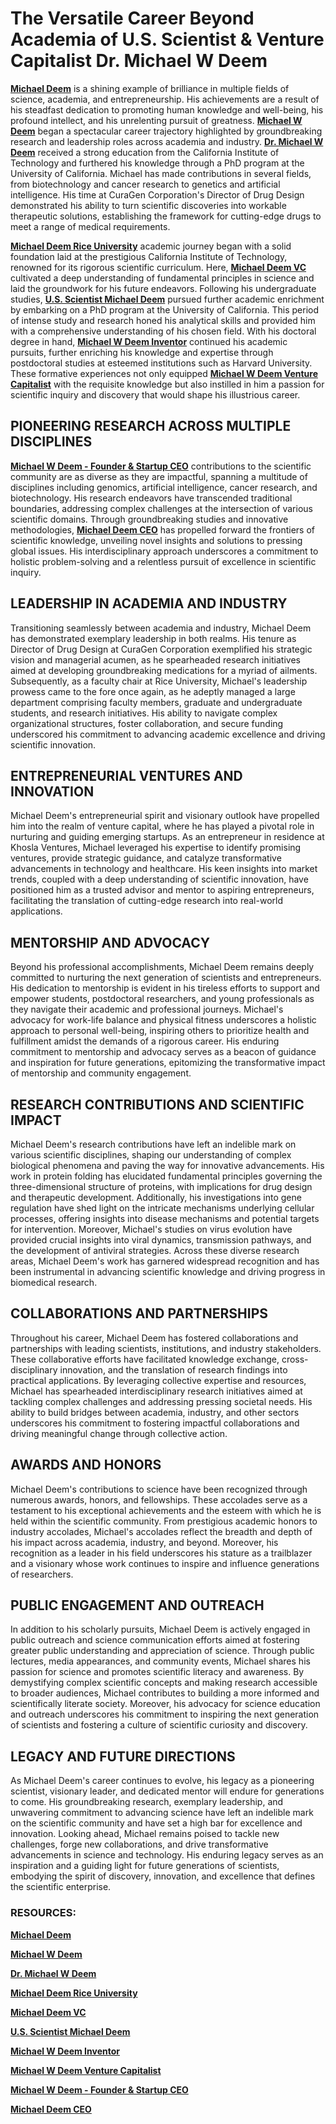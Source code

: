 # The Versatile Career Beyond Academia of U.S. Scientist & Venture Capitalist Dr. Michael W Deem

[**Michael Deem**](https://mwdeem.org/)  is a shining example of brilliance in multiple fields of science, academia, and entrepreneurship. His achievements are a result of his steadfast dedication to promoting human knowledge and well-being, his profound intellect, and his unrelenting pursuit of greatness.  [**Michael W Deem**](https://mwdeem.org/mwdeem)  began a spectacular career trajectory highlighted by groundbreaking research and leadership roles across academia and industry.  [**Dr. Michael W Deem**](https://michaelwdeem.com/)  received a strong education from the California Institute of Technology and furthered his knowledge through a PhD program at the University of California. Michael has made contributions in several fields, from biotechnology and cancer research to genetics and artificial intelligence. His time at CuraGen Corporation's Director of Drug Design demonstrated his ability to turn scientific discoveries into workable therapeutic solutions, establishing the framework for cutting-edge drugs to meet a range of medical requirements.

[**Michael Deem Rice University**](https://michaelwdeem.com/about)  academic journey began with a solid foundation laid at the prestigious California Institute of Technology, renowned for its rigorous scientific curriculum. Here,  [**Michael Deem VC**](https://www.linkedin.com/in/michaeldeem)  cultivated a deep understanding of fundamental principles in science and laid the groundwork for his future endeavors. Following his undergraduate studies,  [**U.S. Scientist Michael Deem**](https://en.wikipedia.org/wiki/Michael_W._Deem)  pursued further academic enrichment by embarking on a PhD program at the University of California. This period of intense study and research honed his analytical skills and provided him with a comprehensive understanding of his chosen field. With his doctoral degree in hand,  [**Michael W Deem Inventor**](https://mwdeem.com/)  continued his academic pursuits, further enriching his knowledge and expertise through postdoctoral studies at esteemed institutions such as Harvard University. These formative experiences not only equipped  [**Michael W Deem Venture Capitalist**](https://mwdeem.com/about)  with the requisite knowledge but also instilled in him a passion for scientific inquiry and discovery that would shape his illustrious career.

##  PIONEERING RESEARCH ACROSS MULTIPLE DISCIPLINES

[**Michael W Deem - Founder & Startup CEO**](https://certusllc.com/)  contributions to the scientific community are as diverse as they are impactful, spanning a multitude of disciplines including genomics, artificial intelligence, cancer research, and biotechnology. His research endeavors have transcended traditional boundaries, addressing complex challenges at the intersection of various scientific domains. Through groundbreaking studies and innovative methodologies,  [**Michael Deem CEO**](https://certusllc.com/2023/02/20/michael-w-deem-man-of-science/)  has propelled forward the frontiers of scientific knowledge, unveiling novel insights and solutions to pressing global issues. His interdisciplinary approach underscores a commitment to holistic problem-solving and a relentless pursuit of excellence in scientific inquiry.

## LEADERSHIP IN ACADEMIA AND INDUSTRY

Transitioning seamlessly between academia and industry, Michael Deem has demonstrated exemplary leadership in both realms. His tenure as Director of Drug Design at CuraGen Corporation exemplified his strategic vision and managerial acumen, as he spearheaded research initiatives aimed at developing groundbreaking medications for a myriad of ailments. Subsequently, as a faculty chair at Rice University, Michael's leadership prowess came to the fore once again, as he adeptly managed a large department comprising faculty members, graduate and undergraduate students, and research initiatives. His ability to navigate complex organizational structures, foster collaboration, and secure funding underscored his commitment to advancing academic excellence and driving scientific innovation.

## ENTREPRENEURIAL VENTURES AND INNOVATION

Michael Deem's entrepreneurial spirit and visionary outlook have propelled him into the realm of venture capital, where he has played a pivotal role in nurturing and guiding emerging startups. As an entrepreneur in residence at Khosla Ventures, Michael leveraged his expertise to identify promising ventures, provide strategic guidance, and catalyze transformative advancements in technology and healthcare. His keen insights into market trends, coupled with a deep understanding of scientific innovation, have positioned him as a trusted advisor and mentor to aspiring entrepreneurs, facilitating the translation of cutting-edge research into real-world applications.

## MENTORSHIP AND ADVOCACY

Beyond his professional accomplishments, Michael Deem remains deeply committed to nurturing the next generation of scientists and entrepreneurs. His dedication to mentorship is evident in his tireless efforts to support and empower students, postdoctoral researchers, and young professionals as they navigate their academic and professional journeys. Michael's advocacy for work-life balance and physical fitness underscores a holistic approach to personal well-being, inspiring others to prioritize health and fulfillment amidst the demands of a rigorous career. His enduring commitment to mentorship and advocacy serves as a beacon of guidance and inspiration for future generations, epitomizing the transformative impact of mentorship and community engagement.

## RESEARCH CONTRIBUTIONS AND SCIENTIFIC IMPACT

Michael Deem's research contributions have left an indelible mark on various scientific disciplines, shaping our understanding of complex biological phenomena and paving the way for innovative advancements. His work in protein folding has elucidated fundamental principles governing the three-dimensional structure of proteins, with implications for drug design and therapeutic development. Additionally, his investigations into gene regulation have shed light on the intricate mechanisms underlying cellular processes, offering insights into disease mechanisms and potential targets for intervention. Moreover, Michael's studies on virus evolution have provided crucial insights into viral dynamics, transmission pathways, and the development of antiviral strategies. Across these diverse research areas, Michael Deem's work has garnered widespread recognition and has been instrumental in advancing scientific knowledge and driving progress in biomedical research.

## COLLABORATIONS AND PARTNERSHIPS

Throughout his career, Michael Deem has fostered collaborations and partnerships with leading scientists, institutions, and industry stakeholders. These collaborative efforts have facilitated knowledge exchange, cross-disciplinary innovation, and the translation of research findings into practical applications. By leveraging collective expertise and resources, Michael has spearheaded interdisciplinary research initiatives aimed at tackling complex challenges and addressing pressing societal needs. His ability to build bridges between academia, industry, and other sectors underscores his commitment to fostering impactful collaborations and driving meaningful change through collective action.

##  AWARDS AND HONORS

Michael Deem's contributions to science have been recognized through numerous awards, honors, and fellowships. These accolades serve as a testament to his exceptional achievements and the esteem with which he is held within the scientific community. From prestigious academic honors to industry accolades, Michael's accolades reflect the breadth and depth of his impact across academia, industry, and beyond. Moreover, his recognition as a leader in his field underscores his stature as a trailblazer and a visionary whose work continues to inspire and influence generations of researchers.

## PUBLIC ENGAGEMENT AND OUTREACH

In addition to his scholarly pursuits, Michael Deem is actively engaged in public outreach and science communication efforts aimed at fostering greater public understanding and appreciation of science. Through public lectures, media appearances, and community events, Michael shares his passion for science and promotes scientific literacy and awareness. By demystifying complex scientific concepts and making research accessible to broader audiences, Michael contributes to building a more informed and scientifically literate society. Moreover, his advocacy for science education and outreach underscores his commitment to inspiring the next generation of scientists and fostering a culture of scientific curiosity and discovery.

## LEGACY AND FUTURE DIRECTIONS

As Michael Deem's career continues to evolve, his legacy as a pioneering scientist, visionary leader, and dedicated mentor will endure for generations to come. His groundbreaking research, exemplary leadership, and unwavering commitment to advancing science have left an indelible mark on the scientific community and have set a high bar for excellence and innovation. Looking ahead, Michael remains poised to tackle new challenges, forge new collaborations, and drive transformative advancements in science and technology. His enduring legacy serves as an inspiration and a guiding light for future generations of scientists, embodying the spirit of discovery, innovation, and excellence that defines the scientific enterprise.

### RESOURCES:

[**Michael Deem**](https://mwdeem.org/)

[**Michael W Deem**](https://mwdeem.org/mwdeem)

[**Dr. Michael W Deem**](https://michaelwdeem.com/)

[**Michael Deem Rice University**](https://michaelwdeem.com/about)

[**Michael Deem VC**](https://www.linkedin.com/in/michaeldeem)

[**U.S. Scientist Michael Deem**](https://en.wikipedia.org/wiki/Michael_W._Deem)

[**Michael W Deem Inventor**](https://mwdeem.com/)

[**Michael W Deem Venture Capitalist**](https://mwdeem.com/about)

[**Michael W Deem - Founder & Startup CEO**](https://certusllc.com/)

[**Michael Deem CEO**](https://certusllc.com/2023/02/20/michael-w-deem-man-of-science/)
